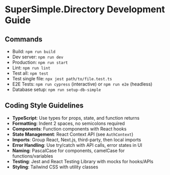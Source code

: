 # SuperSimple.Directory Development Guide

## Commands
- Build: `npm run build`
- Dev server: `npm run dev`
- Production: `npm run start`
- Lint: `npm run lint`
- Test all: `npm test`
- Test single file: `npx jest path/to/file.test.ts`
- E2E Tests: `npm run cypress` (interactive) or `npm run e2e` (headless)
- Database setup: `npm run setup-db-simple`

## Coding Style Guidelines
- **TypeScript**: Use types for props, state, and function returns
- **Formatting**: Indent 2 spaces, no semicolons required
- **Components**: Function components with React hooks
- **State Management**: React Context API (see `AuthContext`)
- **Imports**: Group React, Next.js, third-party, then local imports
- **Error Handling**: Use try/catch with API calls, error states in UI
- **Naming**: PascalCase for components, camelCase for functions/variables
- **Testing**: Jest and React Testing Library with mocks for hooks/APIs
- **Styling**: Tailwind CSS with utility classes